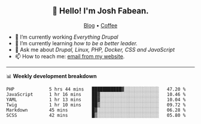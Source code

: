 <h2 align="center">👋 Hello! I'm Josh Fabean.</h2>
<p align="center">
  <a href="https://joshfabean.com">Blog</a> •
  <a href="https://www.buymeacoffee.com/LSxne6Yr4">Coffee</a>
</p>

- 🔭 I’m currently working *Everything Drupal*
- 🌱 I’m currently learning *how to be a better leader.*
- 💬 Ask me about *Drupal, Linux, PHP, Docker, CSS and JavaScript*
- 📫 How to reach me: [email from my website](https://joshfabean.com).

-------

📊 **Weekly development breakdown**
<!--START_SECTION:waka-->

```text
PHP             5 hrs 44 mins   ███████████▓░░░░░░░░░░░░░   47.20 %
JavaScript      1 hr 16 mins    ██▓░░░░░░░░░░░░░░░░░░░░░░   10.46 %
YAML            1 hr 13 mins    ██▓░░░░░░░░░░░░░░░░░░░░░░   10.04 %
Twig            1 hr 10 mins    ██▒░░░░░░░░░░░░░░░░░░░░░░   09.72 %
Markdown        45 mins         █▓░░░░░░░░░░░░░░░░░░░░░░░   06.28 %
SCSS            42 mins         █▒░░░░░░░░░░░░░░░░░░░░░░░   05.80 %
```

<!--END_SECTION:waka-->

<!--
**fabean/fabean** is a ✨ _special_ ✨ repository because its `README.md` (this file) appears on your GitHub profile.

Here are some ideas to get you started:

- 🔭 I’m currently working on ...
- 🌱 I’m currently learning ...
- 👯 I’m looking to collaborate on ...
- 🤔 I’m looking for help with ...
- 💬 Ask me about ...
- 📫 How to reach me: ...
- 😄 Pronouns: ...
- ⚡ Fun fact: ...
-->
